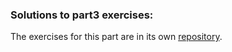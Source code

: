 ### Solutions to part3 exercises:

The exercises for this part are in its own [repository](https://github.com/YouqinS/FullStackCourse_HUMSCS_sub).
